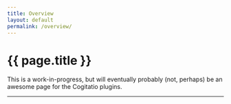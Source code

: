 ```yaml
---
title: Overview
layout: default
permalink: /overview/
---
```


<i class="fas fa-info-circle fa-pull-left fa-border"></i><h1>{{ page.title }}</h1>

This is a work-in-progress, but will eventually probably (not, perhaps) be an awesome page for the Cogitatio plugins.

-----
